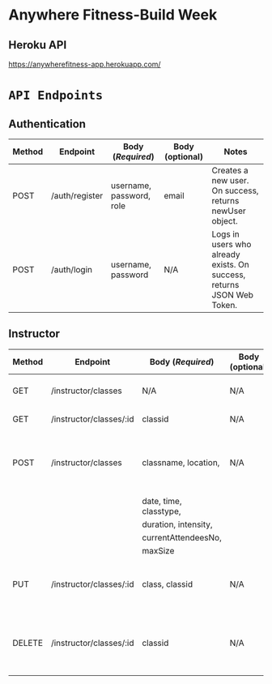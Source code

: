 # Anywhere Fitness-Build Week

## Heroku API

https://anywherefitness-app.herokuapp.com/<br>

# `API Endpoints`

## Authentication

| Method | Endpoint       | Body (_Required_)        | Body (optional) | Notes                                                                 |
| ------ | -------------- | ------------------------ | --------------- | --------------------------------------------------------------------- |
| POST   | /auth/register | username, password, role | email           | Creates a new user. On success, returns newUser object.               |
| POST   | /auth/login    | username, password       | N/A             | Logs in users who already exists. On success, returns JSON Web Token. |

## Instructor

| Method | Endpoint                | Body (_Required_)        | Body (optional) | Notes                                                                 |
| ------ | ----------------------- | ------------------------ | --------------- | --------------------------------------------------------------------- |
| GET    | /instructor/classes     | N/A                      | N/A             | Returns an array of classes.                                          |
| GET    | /instructor/classes/:id | classid                  | N/A             | Returns a single class.                                               |
| POST   | /instructor/classes     | classname, location,     | N/A             | Creates a new class. On success return newClass object.               |
|        |                         | date, time, classtype,   |                 |                                                                       |
|        |                         | duration, intensity,     |                 |                                                                       |
|        |                         | currentAttendeesNo,      |                 |                                                                       |
|        |                         | maxSize                  |                 |                                                                       |
| PUT    | /instructor/classes/:id | class, classid           | N/A             | Edits a class. On success returns newClass object.                    |
| DELETE | /instructor/classes/:id | classid                  | N/A             | Deletes a class. On success returns deletedClass objects.             |
